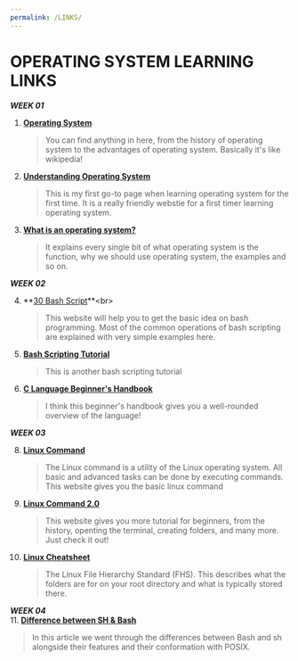 ```yaml
---
permalink: /LINKS/
---
```


# OPERATING SYSTEM LEARNING LINKS  <br>
***WEEK 01***<br>

1. **[Operating System](https://www.guru99.com/operating-system-tutorial.html)**<br>
   > You can find anything in here, from the history of operating system to the advantages of operating system. Basically it's like wikipedia!<br>
2. **[Understanding Operating System](https://edu.gcfglobal.org/en/computerbasics/understanding-operating-systems/1/)**<br>
   > This is my first go-to page when learning operating system for the first time. It is a really friendly webstie for a first timer learning operating system.<br>
3. **[What is an operating system?](https://whatis.techtarget.com/definition/operating-system-OS)**<br>
   > It explains every single bit of what operating system is the function, why we should use operating system, the examples and so on.<br>

***WEEK 02***<br>

4. **[30 Bash Script](https://linuxhint.com/30_bash_script_examples/#:~:text=Bash%20scripts%20can%20be%20used,important%20for%20every%20Linux%20user.)**<br>
   > This website will help you to get the basic idea on bash programming. Most of the common operations of bash scripting are explained with very simple examples here.
5. **[Bash Scripting Tutorial](https://linuxconfig.org/bash-scripting-tutorial-for-beginners)**<br>
   > This is another bash scripting tutorial
7. **[C Language Beginner's Handbook](https://www.freecodecamp.org/news/the-c-beginners-handbook/)**<br>
   > I think this beginner's handbook gives you a well-rounded overview of the language!

***WEEK 03***<br>

8. **[Linux Command](https://www.javatpoint.com/linux-commands)**<br>
   > The Linux command is a utility of the Linux operating system. All basic and advanced tasks can be done by executing commands. This website gives you the basic linux command
9. **[Linux Command 2.0](https://ubuntu.com/tutorials/command-line-for-beginners#1-overview)**<br>
   > This website gives you more tutorial for beginners, from the history, openting the terminal, creating folders, and many more. Just check it out!
10. **[Linux Cheatsheet](https://cheatography.com/adam-hendry/cheat-sheets/linux-fhs/)**<br>
       > The Linux File Hierarchy Standard (FHS). This describes what the folders are for on your root directory and what is typically stored there.

***WEEK 04***<br>
11. **[Difference between SH & Bash](https://www.baeldung.com/linux/sh-vs-bash)**<br>
   > In this article we went through the differences between Bash and sh alongside their features and their conformation with POSIX.
